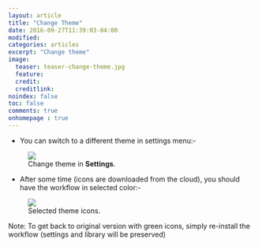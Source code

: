 ```yaml
---
layout: article
title: "Change Theme"
date: 2016-09-27T11:39:03-04:00
modified:
categories: articles
excerpt: "Change theme"
image:
  teaser: teaser-change-theme.jpg
  feature:
  credit: 
  creditlink:
noindex: false
toc: false
comments: true
onhomepage : true
---
```


* You can switch to a different theme in settings menu:-

<figure>
	<img src="{{ site.url }}/images/change-theme1.jpg">
	<figcaption>Change theme in <b>Settings</b>.</figcaption>
</figure>

* After some time (icons are downloaded from the cloud), you should have the workflow in selected color:-

<figure>
	<img src="{{ site.url }}/images/change-theme2.jpg">
	<figcaption>Selected theme icons.</figcaption>
</figure>

Note: To get back to original version with green icons, simply re-install the workflow (settings and library will be preserved)
